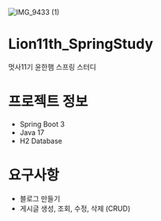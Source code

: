 ![IMG_9433 (1)](https://user-images.githubusercontent.com/81146131/236909978-d6632877-cd87-485e-9d7d-08d939fac9a4.jpg)


# Lion11th_SpringStudy
멋사11기 윤한햄 스프링 스터디

# 프로젝트 정보
- Spring Boot 3
- Java 17
- H2 Database

# 요구사항
- 블로그 만들기
- 게시글 생성, 조회, 수정, 삭제 (CRUD)
